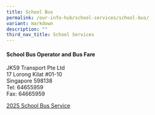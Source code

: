 ```yaml
---
title: School Bus
permalink: /our-info-hub/school-services/school-bus/
variant: markdown
description: ""
third_nav_title: School Services
---
```

#### School Bus Operator and Bus Fare<br>
JK59 Transport Pte Ltd <br>
17 Lorong Kilat #01-10<br>
Singapore 598138<br>
Tel: 64655959<br>
Fax: 64665959<br>

[2025 School Bus Service](/files/Our%20Info%20Hub/Bus%20Docs%202024/4_School_Bus_2025.pdf)